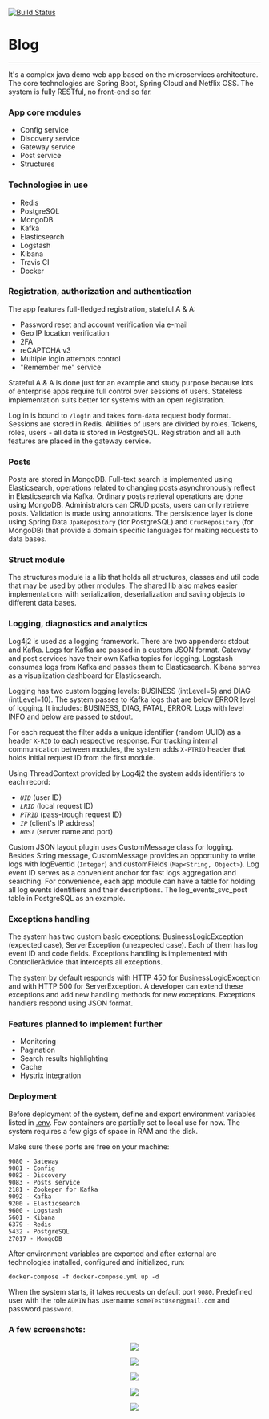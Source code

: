 [![Build Status](https://api.travis-ci.org/amberlight303/blog.svg?branch=master)](https://travis-ci.org/github/amberlight303/blog)
# Blog 
___

It's a complex java demo web app based on the microservices architecture. 
The core technologies are Spring Boot, Spring Cloud and Netflix OSS. The system is fully RESTful, no front-end so far.

### App core modules

- Config service
- Discovery service
- Gateway service
- Post service
- Structures

### Technologies in use

- Redis
- PostgreSQL
- MongoDB
- Kafka
- Elasticsearch
- Logstash
- Kibana
- Travis CI
- Docker

### Registration, authorization and authentication

The app features full-fledged registration, stateful A & A:
 - Password reset and account verification via e-mail
 - Geo IP location verification
 - 2FA
 - reCAPTCHA v3
 - Multiple login attempts control
 - "Remember me" service

Stateful A & A is done just for an example and study purpose because lots of enterprise apps require full control over 
sessions of users. Stateless implementation suits better for systems with an open registration.

Log in is bound to `/login` and takes `form-data` request body format. Sessions are stored in Redis. 
Abilities of users are divided by roles. Tokens, roles, users - all data is stored in PostgreSQL. Registration and 
all auth features are placed in the gateway service.

### Posts

Posts are stored in MongoDB. Full-text search is implemented using Elasticsearch, operations related to changing posts 
asynchronously reflect in Elasticsearch via Kafka. Ordinary posts retrieval operations are done using MongoDB.
Administrators can CRUD posts, users can only retrieve posts. Validation is made using annotations. The persistence 
layer is done using Spring Data `JpaRepository` (for PostgreSQL) and `CrudRepository` (for MongoDB) that provide a 
domain specific languages for making requests to data bases.

### Struct module

The structures module is a lib that holds all structures, classes and util code that may be used by other modules.
The shared lib also makes easier implementations with serialization, deserialization and saving objects to different 
data bases.

### Logging, diagnostics and analytics

Log4j2 is used as a logging framework. There are two appenders: stdout and Kafka. Logs for Kafka are passed in a custom 
JSON format. Gateway and post services have their own Kafka topics for logging. Logstash consumes logs from Kafka and 
passes them to Elasticsearch. Kibana serves as a visualization dashboard for Elasticsearch.

Logging has two custom logging levels: BUSINESS (intLevel=5) and DIAG (intLevel=10). The system passes to Kafka logs 
that are below ERROR level of logging. It includes: BUSINESS, DIAG, FATAL, ERROR. Logs with level INFO and below are 
passed to stdout.

For each request the filter adds a unique identifier (random UUID) as a header `X-RID` to each respective response. 
For tracking internal communication between modules, the system adds `X-PTRID` header that holds initial request ID 
from the first module.

Using ThreadContext provided by Log4j2 the system adds identifiers to each record: 
- *`UID`* (user ID)
- *`LRID`* (local request ID)
- *`PTRID`* (pass-trough request ID)
- *`IP`* (client's IP address)
- *`HOST`* (server name and port)

Custom JSON layout plugin uses CustomMessage class for logging. Besides String message, CustomMessage provides an 
opportunity to write logs with logEventId (`Integer`) and customFields (`Map<String, Object>`). Log event ID serves as a 
convenient anchor for fast logs aggregation and searching. For convenience, each app module can have a table for 
holding all log events identifiers and their descriptions. The log_events_svc_post table in PostgreSQL as an example. 

### Exceptions handling

The system has two custom basic exceptions: BusinessLogicException (expected case), ServerException (unexpected case). 
Each of them has log event ID and code fields. Exceptions handling is implemented with ControllerAdvice that intercepts 
all exceptions. 

The system by default responds with HTTP 450 for BusinessLogicException and with HTTP 500 for 
ServerException. A developer can extend these exceptions and add new handling methods for new exceptions. Exceptions 
handlers respond using JSON format.

### Features planned to implement further

- Monitoring
- Pagination
- Search results highlighting
- Cache
- Hystrix integration

### Deployment

Before deployment of the system, define and export environment variables listed in 
[.env](https://github.com/amberlight303/blog/blob/master/.env).
Few containers are partially set to local use for now. The system requires a few gigs of space in RAM and the disk.

Make sure these ports are free on your machine:
```
9080 - Gateway
9081 - Config
9082 - Discovery
9083 - Posts service
2181 - Zookeper for Kafka
9092 - Kafka
9200 - Elasticsearch
9600 - Logstash
5601 - Kibana
6379 - Redis
5432 - PostgreSQL
27017 - MongoDB
```

After environment variables are exported and after external are technologies installed, configured and initialized, run:
```
docker-compose -f docker-compose.yml up -d
```
When the system starts, it takes requests on default port `9080`. Predefined user with the role `ADMIN` has 
username `someTestUser@gmail.com` and password `password`.

### A few screenshots: 

<p align="center">
    <img src="https://user-images.githubusercontent.com/26651009/100383274-e8a54300-3025-11eb-80bf-bdbce0755be6.png"/>
</p>

<p align="center">
    <img src="https://user-images.githubusercontent.com/26651009/100383284-ef33ba80-3025-11eb-894c-452e3d89fa67.png"/>
</p>

<p align="center">
    <img src="https://user-images.githubusercontent.com/26651009/100383291-f0fd7e00-3025-11eb-9199-ce503ff692cc.png"/>
</p>

<p align="center">
    <img src="https://user-images.githubusercontent.com/26651009/100383297-f4910500-3025-11eb-939f-65b6e14f889f.png"/>
</p>

<p align="center">
    <img src="https://user-images.githubusercontent.com/26651009/100386400-e5ae5080-302d-11eb-8e9a-ee03430ddc8f.png"/>
</p>
